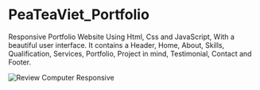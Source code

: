 # PeaTeaViet_Portfolio
Responsive Portfolio Website Using Html, Css and JavaScript, With a beautiful user interface. It contains a Header, Home, About, Skills, Qualification, Services, Portfolio, Project in mind, Testimonial, Contact and Footer.


![Review Computer Responsive](https://scontent.fhan4-3.fna.fbcdn.net/v/t1.15752-9/p552x414/240643218_286413976223854_4493607658968218197_n.png?_nc_cat=103&ccb=1-5&_nc_sid=ae9488&_nc_ohc=_HsTTdqIRqMAX89DO-W&_nc_ht=scontent.fhan4-3.fna&oh=5aaa8ddf3500961c1e7ce708fd7b8e9d&oe=61604973)
